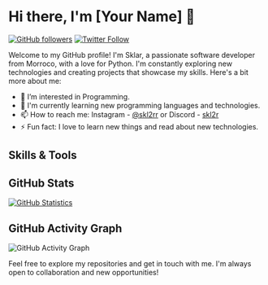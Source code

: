 # Hi there, I'm [Your Name] 👋

[![GitHub followers](https://img.shields.io/github/followers/YourGitHubUsername?style=social)](https://github.com/YourGitHubUsername)
[![Twitter Follow](https://img.shields.io/twitter/follow/YourTwitterUsername?style=social)](https://twitter.com/YourTwitterUsername)

Welcome to my GitHub profile! I'm Sklar, a passionate software developer from Morroco, with a love for Python. I'm constantly exploring new technologies and creating projects that showcase my skills. Here's a bit more about me:

- 🔭 I’m interested in Programming.
- 🌱 I'm currently learning new programming languages and technologies.
- 📫 How to reach me: Instagram - [@skl2rr](https://instagram.com/skl2rr/) or Discord - [skl2r](https://discord.gg/users/1052211556735266856)
- ⚡ Fun fact: I love to learn new things and read about new technologies.

## Skills & Tools


## GitHub Stats
[![GitHub Statistics](https://github-readme-stats.vercel.app/api?username=YourGitHubUsername&show_icons=true&theme=dark)](https://github.com/YourGitHubUsername)

## GitHub Activity Graph
![GitHub Activity Graph](https://activity-graph.herokuapp.com/graph?username=YourGitHubUsername&bg_color=ffffff&color=000000&line=000000&point=007BFF)

Feel free to explore my repositories and get in touch with me. I'm always open to collaboration and new opportunities!
